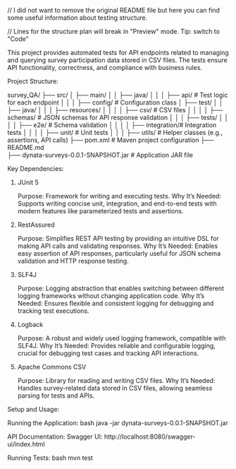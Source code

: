 // I did not want to remove the original README file but here you can find some useful information about testing structure.

// Lines for the structure plan will break in "Preview" mode. Tip: switch to "Code"

This project provides automated tests for API endpoints related to managing and querying survey participation data stored in CSV files. The tests ensure API functionality, correctness, and compliance with business rules.

Project Structure:

survey_QA/
├── src/
│   ├── main/
│   │   ├── java/
│   │   │   ├── api/            # Test logic for each endpoint
│   │   │   ├── config/         # Configuration class
│   ├── test/
│   │   ├── java/
│   │   │   ├── resources/
│   │   │   │   ├── csv/        # CSV files
│   │   │   │   ├── schemas/    # JSON schemas for API response validation
│   │   │   ├── tests/
│   │   │   │   ├── e2e/        # Schema validation
│   │   │   │   ├── integration/# Integration tests
│   │   │   │   ├── unit/       # Unit tests
│   │   │   ├── utils/          # Helper classes (e.g., assertions, API calls)
├── pom.xml                     # Maven project configuration
├── README.md                   
├── dynata-surveys-0.0.1-SNAPSHOT.jar # Application JAR file

Key Dependencies:

1. JUnit 5

   Purpose: Framework for writing and executing tests.
   Why It’s Needed: Supports writing concise unit, integration, and end-to-end tests with modern features like parameterized tests and assertions.

2. RestAssured

   Purpose: Simplifies REST API testing by providing an intuitive DSL for making API calls and validating responses.
   Why It’s Needed: Enables easy assertion of API responses, particularly useful for JSON schema validation and HTTP response testing.

3. SLF4J

   Purpose: Logging abstraction that enables switching between different logging frameworks without changing application code.
   Why It’s Needed: Ensures flexible and consistent logging for debugging and tracking test executions.

4. Logback

   Purpose: A robust and widely used logging framework, compatible with SLF4J.
   Why It’s Needed: Provides reliable and configurable logging, crucial for debugging test cases and tracking API interactions.

5. Apache Commons CSV

   Purpose: Library for reading and writing CSV files.
   Why It’s Needed: Handles survey-related data stored in CSV files, allowing seamless parsing for tests and APIs.


Setup and Usage:

Running the Application:
bash
java -jar dynata-surveys-0.0.1-SNAPSHOT.jar

API Documentation:
Swagger UI:
http://localhost:8080/swagger-ui/index.html

Running Tests:
bash
mvn test